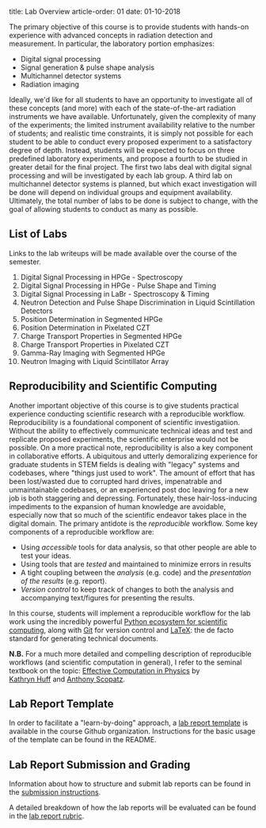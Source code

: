 title: Lab Overview
article-order: 01
date: 01-10-2018

The primary objective of this course is to provide students with hands-on
experience with advanced concepts in radiation detection and measurement.
In particular, the laboratory portion emphasizes:

 - Digital signal processing
 - Signal generation & pulse shape analysis
 - Multichannel detector systems
 - Radiation imaging

Ideally, we'd like for all students to have an opportunity to investigate all 
of these concepts (and more) with each of the state-of-the-art radiation
instruments we have available.
Unfortunately, given the complexity of many of the experiments; the limited
instrument availability relative to the number of students; and realistic time 
constraints, it is simply not possible for each student to be able to conduct
every proposed experiment to a satisfactory degree of depth.
Instead, students will be expected to focus on three predefined laboratory 
experiments, and propose a fourth to be studied in greater detail for the
final project.
The first two labs deal with digital signal processing and will be 
investigated by each lab group.
A third lab on multichannel detector systems is planned, but which exact 
investigation will be done will depend on individual groups and equipment
availability.
Ultimately, the total number of labs to be done is subject to change, with the
goal of allowing students to conduct as many as possible.

## List of Labs

Links to the lab writeups will be made available over the course of the
semester.

  1. Digital Signal Processing in HPGe - Spectroscopy
  2. Digital Signal Processing in HPGe - Pulse Shape and Timing
  3. Digital Signal Processing in LaBr - Spectroscopy & Timing
  4. Neutron Detection and Pulse Shape Discrimination in Liquid Scintillation
     Detectors
  5. Position Determination in Segmented HPGe
  6. Position Determination in Pixelated CZT
  7. Charge Transport Properties in Segmented HPGe
  8. Charge Transport Properties in Pixelated CZT
  9. Gamma-Ray Imaging with Segmented HPGe
  10. Neutron Imaging with Liquid Scintillator Array

## Reproducibility and Scientific Computing

Another important objective of this course is to give students practical
experience conducting scientific research with a reproducible workflow.
Reproducibility is a foundational component of scientific investigatiion.
Without the ability to effectively communicate technical ideas and test and
replicate proposed experiments, the scientific enterprise would not
be possible.
On a more practical note, reproducibility is also a key component in 
collaborative efforts.
A ubiquitous and utterly demoralizing experience for graduate students in STEM
fields is dealing with "legacy" systems and codebases, where "things just used
to work".
The amount of effort that has been lost/wasted due to corrupted hard drives,
impenatrable and unmaintainable codebases, or an experienced post doc leaving
for a new job is both staggering and depressing.
Fortunately, these hair-loss-inducing impediments to the expansion of human
knowledge are avoidable, especially now that so much of the scientific 
endeavor takes place in the digital domain.
The primary antidote is the *reproducible* workflow.
Some key components of a reproducible workflow are:

 - Using *accessible* tools for data analysis, so that other people are able to
   test your ideas.
 - Using tools that are *tested* and maintained to minimize errors in results
 - A tight coupling between the *analysis* (e.g. code) and the *presentation of
   the results* (e.g. report).
 - *Version control* to keep track of changes to both the analysis and
   accompanying text/figures for presenting the results.

In this course, students will implement a reproducible workflow for the lab
work using the incredibly powerful
[Python ecosystem for scientific computing](http://www.scipy-lectures.org/intro/intro.html),
along with [Git](https://git-scm.com/book/en/v2) for version control and 
[LaTeX](https://www.latex-project.org/): the de facto standard for generating
technical documents.

**N.B.** For a much more detailed and compelling description of reproducible
workflows (and scientific computation in general), I refer to the seminal 
textbook on the topic: 
[Effective Computation in Physics](http://physics.codes/) by  
[Kathryn Huff](http://katyhuff.github.io/) and 
[Anthony Scopatz](http://www.ergs.sc.edu/people/scopatz.html).

## Lab Report Template

In order to facilitate a "learn-by-doing" approach, a 
[lab report template](https://github.com/NE204-Spring2018/lab_report_template)
is available in the course Github organization.
Instructions for the basic usage of the template can be found in the README.

## Lab Report Submission and Grading

Information about how to structure and submit lab reports can be found in
the [submission instructions]({filename}/labs/submission.md).  

A detailed breakdown of how the lab reports will be evaluated can be found
in the [lab report rubric]({filename}/labs/rubric.md).
